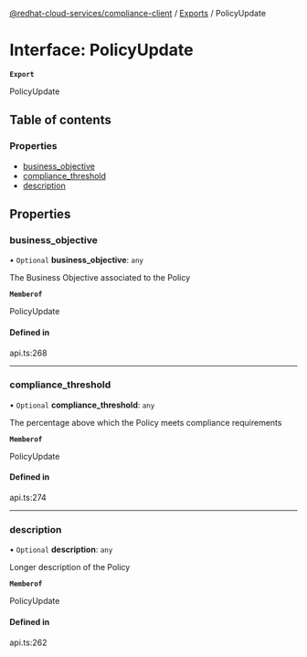[@redhat-cloud-services/compliance-client](../README.md) / [Exports](../modules.md) / PolicyUpdate

# Interface: PolicyUpdate

**`Export`**

PolicyUpdate

## Table of contents

### Properties

- [business\_objective](PolicyUpdate.md#business_objective)
- [compliance\_threshold](PolicyUpdate.md#compliance_threshold)
- [description](PolicyUpdate.md#description)

## Properties

### business\_objective

• `Optional` **business\_objective**: `any`

The Business Objective associated to the Policy

**`Memberof`**

PolicyUpdate

#### Defined in

api.ts:268

___

### compliance\_threshold

• `Optional` **compliance\_threshold**: `any`

The percentage above which the Policy meets compliance requirements

**`Memberof`**

PolicyUpdate

#### Defined in

api.ts:274

___

### description

• `Optional` **description**: `any`

Longer description of the Policy

**`Memberof`**

PolicyUpdate

#### Defined in

api.ts:262
